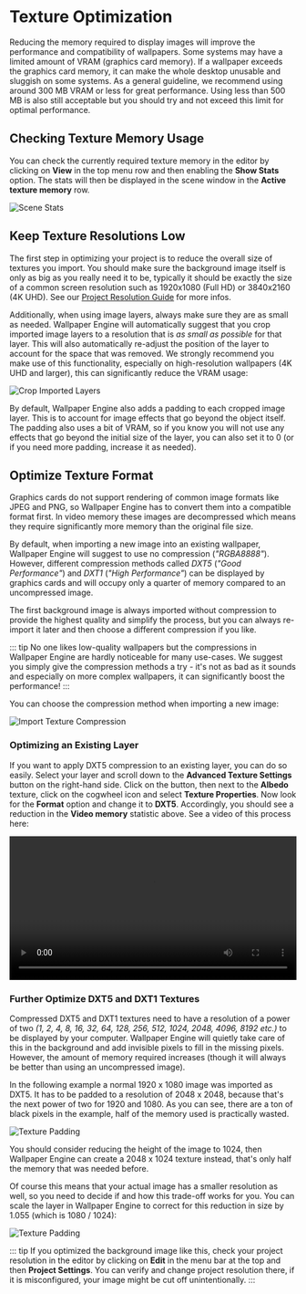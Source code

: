 # Texture Optimization

Reducing the memory required to display images will improve the performance and compatibility of wallpapers. Some systems may have a limited amount of VRAM (graphics card memory). If a wallpaper exceeds the graphics card memory, it can make the whole desktop unusable and sluggish on some systems. As a general guideline, we recommend using around 300 MB VRAM or less for great performance. Using less than 500 MB is also still acceptable but you should try and not exceed this limit for optimal performance.

## Checking Texture Memory Usage

You can check the currently required texture memory in the editor by clicking on **View** in the top menu row and then enabling the **Show Stats** option. The stats will then be displayed in the scene window in the **Active texture memory** row.

![Scene Stats](/img/performance/Stats.png)

## Keep Texture Resolutions Low

The first step in optimizing your project is to reduce the overall size of textures you import. You should make sure the background image itself is only as big as you really need it to be, typically it should be exactly the size of a common screen resolution such as 1920x1080 (Full HD) or 3840x2160 (4K UHD). See our [Project Resolution Guide](/performance/resolution) for more infos.

Additionally, when using image layers, always make sure they are as small as needed. Wallpaper Engine will automatically suggest that you crop imported image layers to a resolution that is *as small as possible* for that layer. This will also automatically re-adjust the position of the layer to account for the space that was removed. We strongly recommend you make use of this functionality, especially on high-resolution wallpapers (4K UHD and larger), this can significantly reduce the VRAM usage:

![Crop Imported Layers](/img/performance/Cropping.png)

By default, Wallpaper Engine also adds a padding to each cropped image layer. This is to account for image effects that go beyond the object itself. The padding also uses a bit of VRAM, so if you know you will not use any effects that go beyond the initial size of the layer, you can also set it to 0 (or if you need more padding, increase it as needed).

## Optimize Texture Format

Graphics cards do not support rendering of common image formats like JPEG and PNG, so Wallpaper Engine has to convert them into a compatible format first. In video memory these images are decompressed which means they require significantly more memory than the original file size.

By default, when importing a new image into an existing wallpaper, Wallpaper Engine will suggest to use no compression (*"RGBA8888"*). However, different compression methods called *DXT5* (*"Good Performance"*) and *DXT1* (*"High Performance"*) can be displayed by graphics cards and will occupy only a quarter of memory compared to an uncompressed image.

The first background image is always imported without compression to provide the highest quality and simplify the process, but you can always re-import it later and then choose a different compression if you like.

::: tip
No one likes low-quality wallpapers but the compressions in Wallpaper Engine are hardly noticeable for many use-cases. We suggest you simply give the compression methods a try - it's not as bad as it sounds and especially on more complex wallpapers, it can significantly boost the performance!
:::

You can choose the compression method when importing a new image:

![Import Texture Compression](/img/performance/Import_compression.png)

### Optimizing an Existing Layer

If you want to apply DXT5 compression to an existing layer, you can do so easily. Select your layer and scroll down to the **Advanced Texture Settings** button on the right-hand side. Click on the button, then next to the **Albedo** texture, click on the cogwheel icon and select **Texture Properties**. Now look for the **Format** option and change it to **DXT5**. Accordingly, you should see a reduction in the **Video memory** statistic above. See a video of this process here:

<video width="100%" controls autoplay loop>
  <source src="/videos/texture_format_change.mp4" type="video/mp4">
  Your browser does not support the video tag.
</video>

### Further Optimize DXT5 and DXT1 Textures

Compressed DXT5 and DXT1 textures need to have a resolution of a power of two *(1, 2, 4, 8, 16, 32, 64, 128, 256, 512, 1024, 2048, 4096, 8192 etc.)* to be displayed by your computer. Wallpaper Engine will quietly take care of this in the background and add invisible pixels to fill in the missing pixels. However, the amount of memory required increases (though it will always be better than using an uncompressed image).

In the following example a normal 1920 x 1080 image was imported as DXT5. It has to be padded to a resolution of 2048 x 2048, because that's the next power of two for 1920 and 1080. As you can see, there are a ton of black pixels in the example, half of the memory used is practically wasted.

![Texture Padding](/img/performance/Power_of_two_padding.png)

You should consider reducing the height of the image to 1024, then Wallpaper Engine can create a 2048 x 1024 texture instead, that's only half the memory that was needed before.

Of course this means that your actual image has a smaller resolution as well, so you need to decide if and how this trade-off works for you. You can scale the layer in Wallpaper Engine to correct for this reduction in size by 1.055 (which is 1080 / 1024):

![Texture Padding](/img/performance/Fix_optimized_scale.png)

::: tip
If you optimized the background image like this, check your project resolution in the editor by clicking on **Edit** in the menu bar at the top and then **Project Settings**. You can verify and change project resolution there, if it is misconfigured, your image might be cut off unintentionally.
:::














